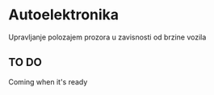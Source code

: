 # Autoelektronika
Upravljanje polozajem prozora u zavisnosti od brzine vozila

## TO DO 

  Coming when it's ready 
